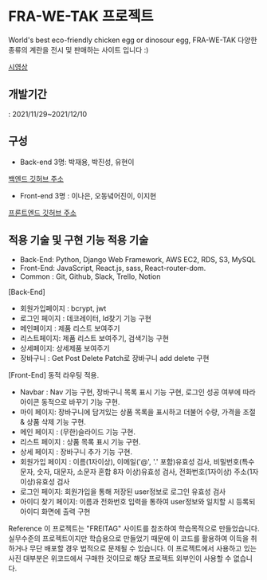# FRA-WE-TAK 프로젝트
World's best eco-friendly chicken egg or dinosour egg, FRA-WE-TAK
다양한 종류의 계란을 전시 및 판매하는 사이트 입니다 :)

<a href='https://www.youtube.com/watch?v=Uh1NVbEVGbQ'>시영상</a>


## 개발기간
: 2021/11/29~2021/12/10

## 구성
- Back-end 3명: 박재용, 박진성, 유현이

<a href='https://github.com/wecode-bootcamp-korea/27-1st-FRA-WE-TAK-backend'>백엔드 깃허브 주소</a>

- Front-end 3명 : 이나은, 오동녘어진이, 이지현

<a href='https://github.com/wecode-bootcamp-korea/27-1st-FRA-WE-TAK-frontend'>프론트엔드 깃허브 주소</a>

## 적용 기술 및 구현 기능 적용 기술
- Back-End: Python, Django Web Framework, AWS EC2, RDS, S3, MySQL
- Front-End: JavaScript, React.js, sass, React-router-dom.
- Common : Git, Github, Slack, Trello, Notion

[Back-End]

- 회원가입페이지 : bcrypt, jwt
- 로그인 페이지  : 데코레이터, Id찾기 기능 구현
- 메인페이지 : 제품 리스트 보여주기
- 리스트페이지: 제품 리스트 보여주기, 검색기능 구현
- 상세페이지: 상세제품 보여주기
- 장바구니 : Get Post Delete Patch로 장바구니 add delete 구현

[Front-End]
동적 라우팅 적용.

- Navbar : Nav 기능 구현, 장바구니 목록 표시 기능 구현, 로그인 성공 여부에 따라 아이콘 동적으로 바꾸기 기능 구현.
- 마이 페이지: 장바구니에 담겨있는 상품 목록을 표시하고 더불어 수량, 가격을 조절 & 상품 삭제 기능 구현.
- 메인 페이지 : (무한)슬라이드 기능 구현.
- 리스트 페이지 : 상품 목록 표시 기능 구현.
- 상세 페이지 : 장바구니 추가 기능 구현.
- 회원가입 페이지 :  이름(1자이상), 이메일('@', '.' 포함)유효성 검사, 비밀번호(특수문자, 숫자, 대문자, 소문자 혼합 8자 이상)유효성 검사, 전화번호(1자이상) 주소(1자이상)유효성 검사
- 로그인 페이지: 회원가입을 통해 저장된 user정보로 로그인 유효성 검사
- 아이디 찾기 페이지: 이름과 전화번호 입력을 통하여 user정보와 일치할 시 등록되 아이디 화면에 출력 구현

Reference 이 프로젝트는 "FREITAG" 사이트를 참조하여 학습목적으로 만들었습니다. 실무수준의 프로젝트이지만 학습용으로 만들었기 때문에 이 코드를 활용하여 이득을 취하거나 무단 배포할 경우 법적으로 문제될 수 있습니다. 이 프로젝트에서 사용하고 있는 사진 대부분은 위코드에서 구매한 것이므로 해당 프로젝트 외부인이 사용할 수 없습니다.
